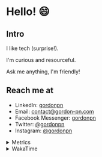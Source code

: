 # Hello! 😄

## Intro

I like tech (surprise!).

I'm curious and resourceful.

Ask me anything, I'm friendly!

## Reach me at

- LinkedIn: [gordonpn](https://www.linkedin.com/in/gordonpn/)
- Email: [contact@gordon-pn.com](mailto:contact@gordon-pn.com)
- Facebook Messenger: [gordonpn](https://www.messenger.com/t/Gordonpn)
- Twitter: [@gordonpn](https://twitter.com/Gordonpn)
- Instagram: [@gordonpn](https://www.instagram.com/gordonpn/)

<details>
  <summary>Metrics</summary>

  <img align="center" src="https://github.com/gordonpn/gordonpn/blob/master/github-metrics.svg" alt="GitHub Metrics">

</details>

<details>
  <summary>WakaTime</summary>

  <!--START_SECTION:waka-->
**I'm an Early 🐤** 

```text
🌞 Morning                2670 commits        ████░░░░░░░░░░░░░░░░░░░░░   17.89 % 
🌆 Daytime                5914 commits        ██████████░░░░░░░░░░░░░░░   39.64 % 
🌃 Evening                6145 commits        ██████████░░░░░░░░░░░░░░░   41.18 % 
🌙 Night                  192 commits         ░░░░░░░░░░░░░░░░░░░░░░░░░   01.29 % 
```
📅 **I'm Most Productive on Sunday** 

```text
Monday                   2176 commits        ████░░░░░░░░░░░░░░░░░░░░░   14.58 % 
Tuesday                  2163 commits        ████░░░░░░░░░░░░░░░░░░░░░   14.50 % 
Wednesday                2322 commits        ████░░░░░░░░░░░░░░░░░░░░░   15.56 % 
Thursday                 2251 commits        ████░░░░░░░░░░░░░░░░░░░░░   15.09 % 
Friday                   1423 commits        ██░░░░░░░░░░░░░░░░░░░░░░░   09.54 % 
Saturday                 1912 commits        ███░░░░░░░░░░░░░░░░░░░░░░   12.81 % 
Sunday                   2674 commits        ████░░░░░░░░░░░░░░░░░░░░░   17.92 % 
```


📊 **This Week I Spent My Time On** 

```text
💬 Programming Languages: 
Java                     13 hrs 15 mins      █████████████████████░░░░   84.85 % 
Groovy                   31 mins             █░░░░░░░░░░░░░░░░░░░░░░░░   03.37 % 
Brazil Dependency Config 29 mins             █░░░░░░░░░░░░░░░░░░░░░░░░   03.15 % 
XML                      21 mins             █░░░░░░░░░░░░░░░░░░░░░░░░   02.25 % 
YAML                     16 mins             ░░░░░░░░░░░░░░░░░░░░░░░░░   01.77 % 

🔥 Editors: 
IntelliJ                 15 hrs 37 mins      █████████████████████████   100.00 % 
```


 Last Updated on 27/06/2023 16:29:41 UTC
<!--END_SECTION:waka-->
</details>
